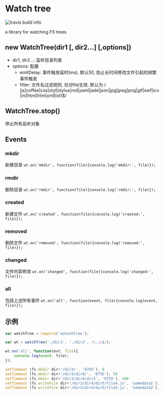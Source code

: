 # Watch tree
![travis build info](https://api.travis-ci.org/q3boy/watchtree.png)

a library for watching FS trees

## new WatchTree(dir1 [, dir2...] [,options])

* dir1, dir2...: 监听目录列表
* options: 配置
	* emitDelay: 事件触发延时(ms), 默认50, 防止长时间修改文件引起的频繁事件触发
	* filter: 文件名过滤规则, 仅对file生效. 默认为 /\.(js|coffee|css|styl|stylus|md|yaml|jade|json|jpg|jpeg|png|gif|swf|ico|ini|html|htm|xml|txt)$/ 

## WatchTree.stop()
停止所有监听对象

## Events

### mkdir
新建目录 `wt.on('mkdir', function(file){console.log('mkdir:', file)});`

### rmdir
删除目录 `wt.on('rmdir', function(file){console.log('rmdir:', file)});`

### created
新建文件 `wt.on('created', function(file){console.log('created:', file)});`

### removed
删除文件 `wt.on('removed', function(file){console.log('removed:', file)});`

### changed
文件内容修改 `wt.on('changed', function(file){console.log('changed:', file)});`

### all
包括上述所有事件 `wt.on('all', function(event, file){console.log(event, file)});`


## 示例

```javascript
var watchTree = require('watachtree');

var wt = watchTree('./dir1', './dir2', /\.js$/);

wt.on('all', function(evt. file){
	console.log(event, file);
});

setTimeout (fs.mkdir dir+'/dir3/', '0755'), 0
setTimeout (fs.mkdir dir+'/dir3/dir4/', '0755'), 50
setTimeout (fs.mkdir dir+'/dir3/dir4/dir5', '0755'), 100
setTimeout (fs.writeFile dir+'/dir3/dir4/dir5/file4.js', 'somedata1'), 150
setTimeout (fs.writeFile dir+'/dir3/dir4/dir5/file5.js', 'somedata2'), 200
```
